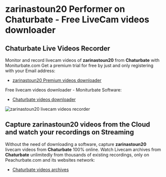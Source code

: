 # zarinastoun20 Performer on Chaturbate - Free LiveCam videos downloader

## Chaturbate Live Videos Recorder

Monitor and record livecam videos of **zarinastoun20** from **Chaturbate** with Moniturbate.com
Get a premium trial for free by just and only registering with your Email address:
* [zarinastoun20 Premium videos downloader](https://moniturbate.com/request-demo-licence-key.html)

Free livecam videos downloader - Moniturbate Software:
* [Chaturbate videos downloader](https://moniturbate.com/moniturbate-download-software.html)

![zarinastoun20 livecam videos recorder](https://peachurnet.com/templates/moniturbate-software.png)


## Capture zarinastoun20 videos from the Cloud and watch your recordings on Streaming

Without the need of downloading a software, capture **zarinastoun20** livecam videos from **Chaturbate** 100% online.
Watch Livecam archives from **Chaturbate** unlimitedly from thousands of existing recordings, only on Peachurbate.com and its websites network:
* [Chaturbate videos archives](https://peachurnet.com/)